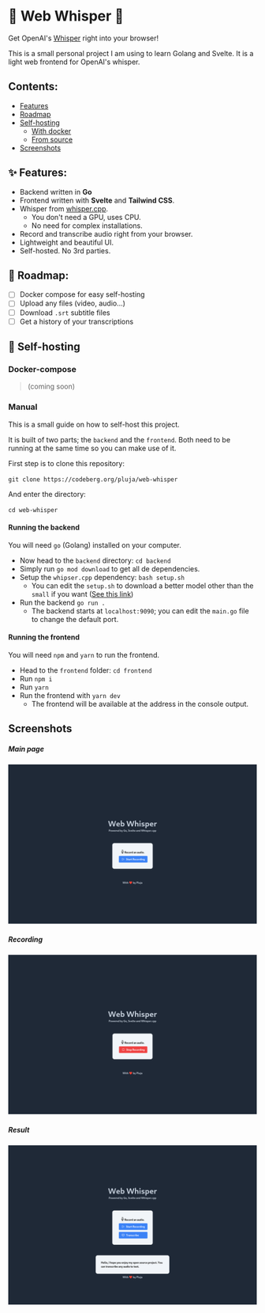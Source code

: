 # 🎤 Web Whisper 📝

Get OpenAI's [Whisper](https://github.com/openai/whisper) right into your browser!

This is a small personal project I am using to learn Golang and Svelte. It is a light web frontend for OpenAI's whisper.

## Contents:

- [Features](#features)
- [Roadmap](#roadmap)
- [Self-hosting](#self-hosting)
    - [With docker](#docker-compose)
    - [From source](#manual)
- [Screenshots](#screenshots)

## ✨ Features:

- Backend written in **Go**
- Frontend written with **Svelte** and **Tailwind CSS**.
- Whisper from [whisper.cpp](https://github.com/ggerganov/whisper.cpp).
    - You don't need a GPU, uses CPU.
    - No need for complex installations.
- Record and transcribe audio right from your browser.
- Lightweight and beautiful UI.
- Self-hosted. No 3rd parties.

## 🧭 Roadmap:

- [ ] Docker compose for easy self-hosting
- [ ] Upload any files (video, audio...)
- [ ] Download `.srt` subtitle files
- [ ] Get a history of your transcriptions

## 🪺 Self-hosting

### Docker-compose

> (coming soon)

### Manual

This is a small guide on how to self-host this project.

It is built of two parts; the `backend` and the `frontend`. Both need to be running at the same time so you can make use of it.

First step is to clone this repository:

`git clone https://codeberg.org/pluja/web-whisper`

And enter the directory:

`cd web-whisper`

#### Running the backend

You will need `go` (Golang) installed on your computer.

- Now head to the `backend` directory: `cd backend`
- Simply run `go mod download` to get all de dependencies.
- Setup the `whipser.cpp` dependency: `bash setup.sh`
    - You can edit the `setup.sh` to download a better model other than the `small` if you want ([See this link](https://github.com/ggerganov/whisper.cpp#more-audio-samples))
- Run the backend `go run .`
    - The backend starts at `localhost:9090`; you can edit the `main.go` file to change the default port.

#### Running the frontend

You will need `npm` and `yarn` to run the frontend.

- Head to the `frontend` folder: `cd frontend`
- Run `npm i`
- Run `yarn`
- Run the frontend with `yarn dev`
    - The frontend will be available at the address in the console output.

## Screenshots

##### Main page
![](misc/MainPage.png)

##### Recording
![](misc/Recording.png)

##### Result
![](misc/Transcribed.png)